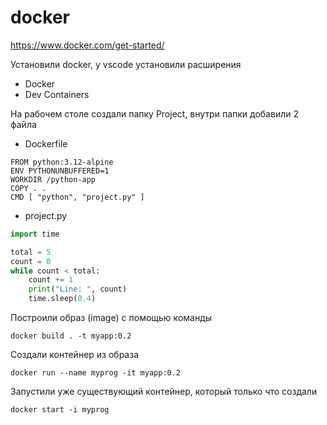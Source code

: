 # docker

https://www.docker.com/get-started/

Установили docker, у vscode установили расширения

- Docker
- Dev Containers

На рабочем столе создали папку Project, внутри папки добавили 2 файла

- Dockerfile

```
FROM python:3.12-alpine
ENV PYTHONUNBUFFERED=1
WORKDIR /python-app
COPY . .
CMD [ "python", "project.py" ]
```

- project.py

```python
import time

total = 5
count = 0
while count < total:
    count += 1
    print("Line: ", count)
    time.sleep(0.4)
```

Построили образ (image) с помощью команды 

`docker build . -t myapp:0.2`

Создали контейнер из образа

`docker run --name myprog -it myapp:0.2`

Запустили уже существующий контейнер, который только что создали

`docker start -i myprog`


